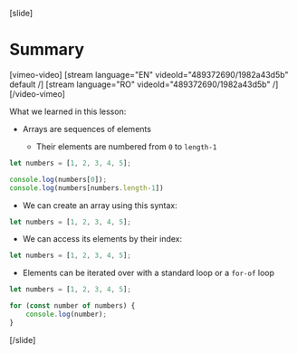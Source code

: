 [slide]
# Summary

[vimeo-video]
[stream language="EN" videoId="489372690/1982a43d5b" default /]
[stream language="RO" videoId="489372690/1982a43d5b"  /]
[/video-vimeo]


What we learned in this lesson: 

- Arrays are sequences of elements 

    - Their elements are numbered from `0` to `length-1 `

``` js live
let numbers = [1, 2, 3, 4, 5];

console.log(numbers[0]);
console.log(numbers[numbers.length-1])
```

- We can create an array using this syntax: 
``` js 
let numbers = [1, 2, 3, 4, 5];
```
- We can access its elements by their index:

``` js 
let numbers = [1, 2, 3, 4, 5];
```
- Elements can be iterated over with a standard loop or a `for-of` loop 
``` js 
let numbers = [1, 2, 3, 4, 5];

for (const number of numbers) {
    console.log(number);
}
```
[/slide]